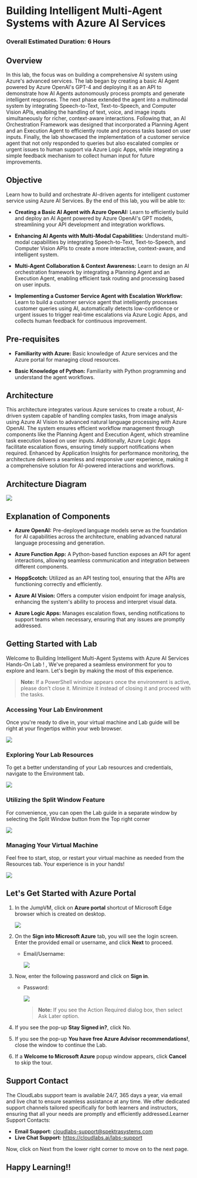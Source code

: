 # Building Intelligent Multi-Agent Systems with Azure AI Services 

### Overall Estimated Duration: 6 Hours

## Overview

In this lab, the focus was on building a comprehensive AI system using Azure's advanced services. The lab began by creating a basic AI Agent powered by Azure OpenAI's GPT-4 and deploying it as an API to demonstrate how AI Agents autonomously process prompts and generate intelligent responses. The next phase extended the agent into a multimodal system by integrating Speech-to-Text, Text-to-Speech, and Computer Vision APIs, enabling the handling of text, voice, and image inputs simultaneously for richer, context-aware interactions. Following that, an AI Orchestration Framework was designed that incorporated a Planning Agent and an Execution Agent to efficiently route and process tasks based on user inputs. Finally, the lab showcased the implementation of a customer service agent that not only responded to queries but also escalated complex or urgent issues to human support via Azure Logic Apps, while integrating a simple feedback mechanism to collect human input for future improvements.

## Objective

Learn how to build and orchestrate AI-driven agents for intelligent customer service using Azure AI Services. By the end of this lab, you will be able to:

- **Creating a Basic AI Agent with Azure OpenAI:** Learn to efficiently build and deploy an AI Agent powered by Azure OpenAI's GPT models, streamlining your API development and integration workflows.

- **Enhancing AI Agents with Multi-Modal Capabilities:** Understand multi-modal capabilities by integrating Speech-to-Text, Text-to-Speech, and Computer Vision APIs to create a more interactive, context-aware, and intelligent system.

- **Multi-Agent Collaboration & Context Awareness:** Learn to design an AI orchestration framework by integrating a Planning Agent and an Execution Agent, enabling efficient task routing and processing based on user inputs.

- **Implementing a Customer Service Agent with Escalation Workflow:** Learn to build a customer service agent that intelligently processes customer queries using AI, automatically detects low-confidence or urgent issues to trigger real‑time escalations via Azure Logic Apps, and collects human feedback for continuous improvement.

## Pre-requisites

- **Familiarity with Azure:** Basic knowledge of Azure services and the Azure portal for managing cloud resources.

- **Basic Knowledge of Python:** Familiarity with Python programming and understand the agent workflows.

## Architecture

This architecture integrates various Azure services to create a robust, AI-driven system capable of handling complex tasks, from image analysis using Azure AI Vision to advanced natural language processing with Azure OpenAI. The system ensures efficient workflow management through components like the Planning Agent and Execution Agent, which streamline task execution based on user inputs. Additionally, Azure Logic Apps facilitate escalation flows, ensuring timely support notifications when required. Enhanced by Application Insights for performance monitoring, the architecture delivers a seamless and responsive user experience, making it a comprehensive solution for AI-powered interactions and workflows.

## Architecture Diagram

![](./media/agentic-ai-arch.png)

## Explanation of Components

- **Azure OpenAI:** Pre-deployed language models serve as the foundation for AI capabilities across the architecture, enabling advanced natural language processing and generation.

- **Azure Function App:** A Python-based function exposes an API for agent interactions, allowing seamless communication and integration between different components.

- **HoppScotch:** Utilized as an API testing tool, ensuring that the APIs are functioning correctly and efficiently.

- **Azure AI Vision:** Offers a computer vision endpoint for image analysis, enhancing the system's ability to process and interpret visual data.

- **Azure Logic Apps:** Manages escalation flows, sending notifications to support teams when necessary, ensuring that any issues are promptly addressed.

## Getting Started with Lab

Welcome to Building Intelligent Multi-Agent Systems with Azure AI Services Hands-On Lab ! , We've prepared a seamless environment for you to explore and learn. Let's begin by making the most of this experience.

>**Note:** If a PowerShell window appears once the environment is active, please don't close it. Minimize it instead of closing it and proceed with the tasks.

### Accessing Your Lab Environment

Once you're ready to dive in, your virtual machine and Lab guide will be right at your fingertips within your web browser.

![](./media/gs-1.png)

### Exploring Your Lab Resources

To get a better understanding of your Lab resources and credentials, navigate to the Environment tab.

![](./media/gs-2.png)

### Utilizing the Split Window Feature

For convenience, you can open the Lab guide in a separate window by selecting the Split Window button from the Top right corner

![](./media/gs-3.png)

### Managing Your Virtual Machine

Feel free to start, stop, or restart your virtual machine as needed from the Resources tab. Your experience is in your hands!

![](./media/gs-4.png)

## Let's Get Started with Azure Portal

1. In the JumpVM, click on **Azure portal** shortcut of Microsoft Edge browser which is created on desktop.

   ![](./media/gs-5.png)

1. On the **Sign into Microsoft Azure** tab, you will see the login screen. Enter the provided email or username, and click **Next** to proceed.

   - Email/Username: <inject key="AzureAdUserEmail"></inject>

     ![](./media/gs-6.png)

1. Now, enter the following password and click on **Sign in**.

   - Password: <inject key="AzureAdUserPassword"></inject>

     ![](./media/gs-7.png)

     >**Note:** If you see the Action Required dialog box, then select Ask Later option.
     
1. If you see the pop-up **Stay Signed in?**, click No.

1. If you see the pop-up **You have free Azure Advisor recommendations!**, close the window to continue the Lab.

1. If a **Welcome to Microsoft Azure** popup window appears, click **Cancel** to skip the tour.

## Support Contact

The CloudLabs support team is available 24/7, 365 days a year, via email and live chat to ensure seamless assistance at any time. We offer dedicated support channels tailored specifically for both learners and instructors, ensuring that all your needs are promptly and efficiently addressed.Learner Support Contacts:

- **Email Support:** cloudlabs-support@spektrasystems.com
- **Live Chat Support:** https://cloudlabs.ai/labs-support

Now, click on Next from the lower right corner to move on to the next page.

## Happy Learning!!
